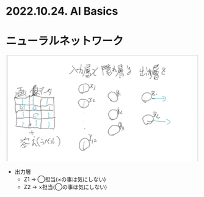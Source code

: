 # 2022.10.24. AI Basics

# ニューラルネットワーク

![](2022-10-24-09-07-27.png)

* 出力層
  + Z1 -> ◯担当(×の事は気にしない)
  + Z2 -> ×担当(◯の事は気にしない)
